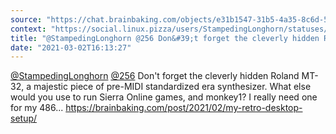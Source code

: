 ```yaml
---
source: "https://chat.brainbaking.com/objects/e31b1547-31b5-4a35-8c6d-535cdaec4725"
context: "https://social.linux.pizza/users/StampedingLonghorn/statuses/105821068976933063"
title: "@StampedingLonghorn @256 Don&#39;t forget the cleverly hidden Roland MT-32, a majestic piece of p..."
date: "2021-03-02T16:13:27"
---
```


<span class="h-card"><a class="u-url mention" data-user="A4nwg4LYyh4WgrJOXg" href="https://social.linux.pizza/@StampedingLonghorn" rel="ugc">@<span>StampedingLonghorn</span></a></span> <span class="h-card"><a class="u-url mention" data-user="A4kSMHDHqoHahjCthg" href="https://mastodon.social/@256" rel="ugc">@<span>256</span></a></span> Don&#39;t forget the cleverly hidden Roland MT-32, a majestic piece of pre-MIDI standardized era synthesizer. What else would you use to run Sierra Online games, and monkey1? I really need one for my 486... <a href="https://brainbaking.com/post/2021/02/my-retro-desktop-setup/" rel="ugc">https://brainbaking.com/post/2021/02/my-retro-desktop-setup/</a>
  